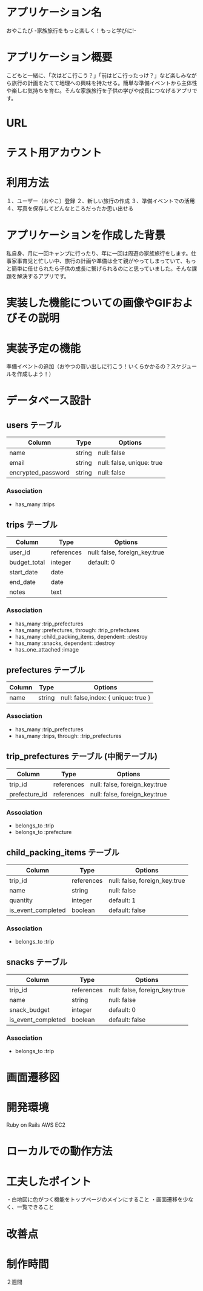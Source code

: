 # アプリケーション名
おやこたび  -家族旅行をもっと楽しく！もっと学びに!-

# アプリケーション概要
こどもと一緒に、「次はどこ行こう？」「前はどこ行ったっけ？」など楽しみながら旅行の計画をたてて地理への興味を持たせる。簡単な準備イベントから主体性や楽しむ気持ちを育む。そんな家族旅行を子供の学びや成長につなげるアプリです。

# URL

# テスト用アカウント

# 利用方法
１、ユーザー（おやこ）登録
２、新しい旅行の作成
３、準備イベントでの活用
４、写真を保存してどんなところだったか思い出せる

# アプリケーションを作成した背景	
私自身、月に一回キャンプに行ったり、年に一回は周遊の家族旅行をします。仕事家事育児と忙しい中、旅行の計画や準備は全て親がやってしまっていて、もっと簡単に任せられたら子供の成長に繋げられるのにと思っていました。そんな課題を解決するアプリです。

# 実装した機能についての画像やGIFおよびその説明

# 実装予定の機能	
準備イベントの追加（おやつの買い出しに行こう！いくらかかるの？スケジュールを作成しよう！）

# データベース設計	
## users テーブル
| Column             | Type       | Options                   |
| ------------------ | ---------- | ------------------------- |
| name               | string     | null: false               |
| email              | string     | null: false, unique: true |
| encrypted_password | string     | null: false               |

### Association
- has_many :trips


##  trips テーブル
| Column             | Type       | Options                       |
| ------------------ | ---------- | ----------------------------- |
| user_id            | references | null: false, foreign_key:true |
| budget_total       | integer    | default: 0	                  |
| start_date         | date       |                               |
| end_date           | date       |                               |
| notes              | text       |                               |

### Association
- has_many :trip_prefectures
- has_many :prefectures, through: :trip_prefectures
- has_many :child_packing_items, dependent: :destroy
- has_many :snacks, dependent: :destroy
- has_one_attached :image  


## prefectures テーブル
| Column             | Type       | Options                             |
| ------------------ | ---------- | ----------------------------------- |
| name               | string     | null: false,index: { unique: true } |

### Association
- has_many :trip_prefectures
- has_many :trips, through: :trip_prefectures


## trip_prefectures テーブル (中間テーブル)
| Column             | Type       | Options                       |
| ------------------ | ---------- | ----------------------------- |
| trip_id            | references | null: false, foreign_key:true |
| prefecture_id      | references | null: false, foreign_key:true |

### Association
- belongs_to :trip
- belongs_to :prefecture

## child_packing_items テーブル
| Column             | Type       | Options                       |
| ------------------ | ---------- | ----------------------------- |
| trip_id            | references | null: false, foreign_key:true |
| name               | string     | null: false                   |
| quantity           | integer    | default: 1                    |
| is_event_completed | boolean    | default: false                |

### Association
- belongs_to :trip


## snacks テーブル
| Column             | Type       | Options                       |
| ------------------ | ---------- | ----------------------------- |
| trip_id            | references | null: false, foreign_key:true |
| name               | string     | null: false                   |
| snack_budget       | integer    | default: 0                    |
| is_event_completed | boolean    | default: false                |

### Association
- belongs_to :trip


# 画面遷移図	

# 開発環境	
Ruby on Rails
AWS EC2

# ローカルでの動作方法	

# 工夫したポイント	
・白地図に色がつく機能をトップページのメインにすること
・画面遷移を少なく、一覧できること

# 改善点	

# 制作時間	
２週間





